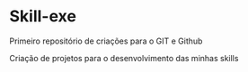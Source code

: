 # Skill-exe
 Primeiro repositório de criações para o GIT e Github

 Criação de projetos para o desenvolvimento das minhas skills
